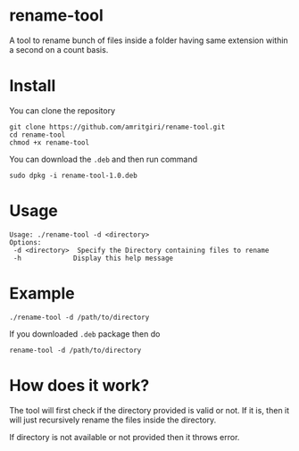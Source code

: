 # rename-tool
A tool to rename bunch of files inside a folder having same extension within a second on a count basis.
# Install
You can clone the repository
```
git clone https://github.com/amritgiri/rename-tool.git
cd rename-tool
chmod +x rename-tool
```
You can download the `.deb` and then run command
```
sudo dpkg -i rename-tool-1.0.deb
```

# Usage
```
Usage: ./rename-tool -d <directory>
Options:
 -d <directory>  Specify the Directory containing files to rename
 -h             Display this help message
```

# Example
```
./rename-tool -d /path/to/directory
```

If you downloaded `.deb` package then do
```
rename-tool -d /path/to/directory
```

# How does it work?

The tool will first check if the directory provided is valid or not. If it is, then it will just recursively rename the files inside the directory.

If directory is not available or not provided then it throws error.


